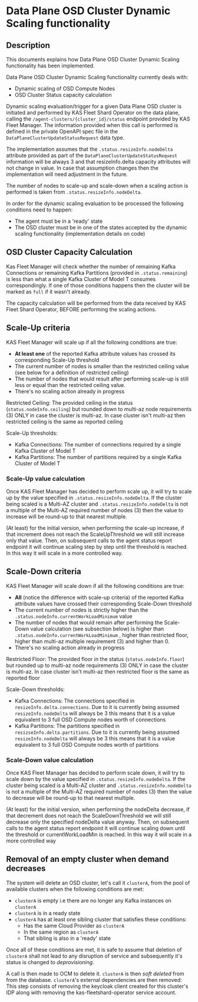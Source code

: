 # Data Plane OSD Cluster Dynamic Scaling functionality

## Description

This documents explains how Data Plane OSD Cluster Dynamic Scaling functionality
has been implemented.

Data Plane OSD Cluster Dynamic Scaling functionality currently deals with:
* Dynamic scaling of OSD Compute Nodes
* OSD Cluster Status capacity calculation

Dynamic scaling evaluation/trigger for a given Data Plane OSD cluster is
initiated and performed by KAS Fleet Shard Operator on the data plane, calling
the `/agent-clusters/{cluster_id}/status` endpoint provided by KAS Fleet Manager.
The information provided when this call is performed is defined in the private
OpenAPI spec file in the `DataPlaneClusterUpdateStatusRequest` data type.

The implementation assumes that the `.status.resizeInfo.nodeDelta` attribute
provided as part of the `DataPlaneClusterUpdateStatusRequest` information
will be always 3 and that resizeInfo.delta capacity attributes will not change
in value. In case that assumption changes then the implementation will need
adjustment in the future.

The number of nodes to scale-up and scale-down when a scaling action is performed
is taken from `.status.resizeInfo.nodeDelta`.

In order for the dynamic scaling evaluation to be processed the following conditions
need to happen:
* The agent must be in a 'ready' state
* The OSD cluster must be in one of the states accepted by the dynamic scaling
  functionality (implementation details on code)

## OSD Cluster Capacity Calculation

Kas Fleet Manager will check whether the number of remaining Kafka Connections
or remaining Kafka Partitions (provided in `.status.remaining`) is less than
what a single Kafka Cluster of Model T consumes correspondingly. If one of those
conditions happens then the cluster will be marked as `full` if it wasn't already.

The capacity calculation will be performed from the data received by KAS Fleet
Shard Operator, BEFORE performing the scaling actions.

## Scale-Up criteria

KAS Fleet Manager will scale up if all the following conditions are true:

* **At least one** of the reported Kafka attribute values has crossed its
  corresponding Scale-Up threshold
* The current number of nodes is smaller than the restricted
  ceiling value (see below for a definition of restricted ceiling)
* The number of nodes that would result after performing scale-up is
  still less or equal than the restricted ceiling value.
* There's no scaling action already in progress

Restricted Ceiling: The provided ceiling in the
status (`status.nodeInfo.ceiling`) but rounded down to  multi-az node
requirements (3) ONLY in case the cluster is multi-az. In case
cluster isn't multi-az then restricted ceiling is the same as reported ceiling

Scale-Up thresholds:
  * Kafka Connections: The number of connections required by a single Kafka Cluster of Model T
  * Kafka Partitions: The number of partitions required by a single Kafka Cluster of Model T

### Scale-Up value calculation

Once KAS Fleet Manager has decided to perform scale up, it will try to scale
up by the value specified in `.status.resizeInfo.nodeDelta`. If the cluster being
scaled is a Multi-AZ cluster and `.status.resizeInfo.nodeDelta` is not a multiple
of the Multi-AZ required number of nodes (3) then the value to increase will be
round-up to that nearest multiple.

(At least) for the initial version, when performing the scale-up increase, if
that increment does not reach the ScaleUpThreshold we will still increase only
that value. Then, on subsequent calls to the agent status report endpoint it
will continue scaling step by step until the threshold is reached. In this way
it will scale in a more controlled way.

## Scale-Down criteria

KAS Fleet Manager will scale down if all the following conditions are true:

* **All** (notice the difference with scale-up criteria) of the reported Kafka
  attribute values have crossed their corresponding Scale-Down threshold
* The current number of nodes is strictly higher than
  the `.status.nodeInfo.currentWorkLoadMinimum` value
* The number of nodes that would remain after performing the Scale-Down value
  calculation (see subsection below) is higher
  than `.status.nodeInfo.currentWorkLoadMinimum` , higher than restricted floor,
  higher than multi-az multiple requirement (3) and higher
  than 0.
* There's no scaling action already in progress

Restricted Floor: The provided floor in the
status (`status.nodeInfo.floor`) but rounded up to multi-az node
requirements (3) ONLY in case the cluster is multi-az. In case
cluster isn't multi-az then restricted floor is the same as reported floor

Scale-Down thresholds:
  * Kafka Connections: The connections specified in `resizeInfo.delta.connections`.
    Due to it is currently being assumed `resizeInfo.nodeDelta` will always be
    3 this means that it is a value equivalent to 3 full OSD Compute nodes worth
    of connections
  * Kafka Partitions: The partitions specified in `resizseInfo.delta.partitions`.
    Due to it is currently being assumed `resizeInfo.nodeDelta` will always be 3
    this means that it is a value equivalent to 3 full OSD Compute nodes worth
    of partitions

### Scale-Down value calculation

Once KAS Fleet Manager has decided to perform scale down, it will try to scale
down by the value specified in `.status.resizeInfo.nodeDelta`. If the cluster
being scaled is a Multi-AZ cluster and `.status.resizeInfo.nodeDelta` is not a
multiple of the Multi-AZ required number of nodes (3) then the value to
decrease will be round-up to that nearest multiple.

(At least) for the initial version, when performing the nodeDelta decrease, if
that decrement does not reach the ScaleDownThreshold we will still decrease
only the specified nodeDelta  value anyway. Then, on subsequent calls to the
agent status report endpoint it will continue scaling down until the threshold
or currentWorkLoadMin is reached. In this way it will scale in a more
controlled way

## Removal of an empty cluster when demand decreases

The system will delete an OSD cluster, let's call it `clusterA`, from the pool of 
available clusters when the following conditions are met:

  * `clusterA` is empty i.e there are no longer any Kafka instances on `clusterA`
  * `clusterA` is in a ready state
  * `clusterA` has at least one sibling cluster that satisfies these conditions:
    * Has the same Cloud Provider as `clusterA`
    * In the same region as `clusterA`
    * That sibling is also in a 'ready' state

Once all of these conditions are met, it is safe to assume that deletion 
of `clusterA` shall not lead to any disruption of service and subsequently it's 
status is changed to *deprovisioning*. 

A call is then made to OCM to delete it. 
`clusterA` is then *soft deleted* from from the database.
`clusterA`'s external dependencies are then removed: 
This step consists of removing the keycloak client created for this cluster's IDP along with removing the kas-fleetshard-operator service account.